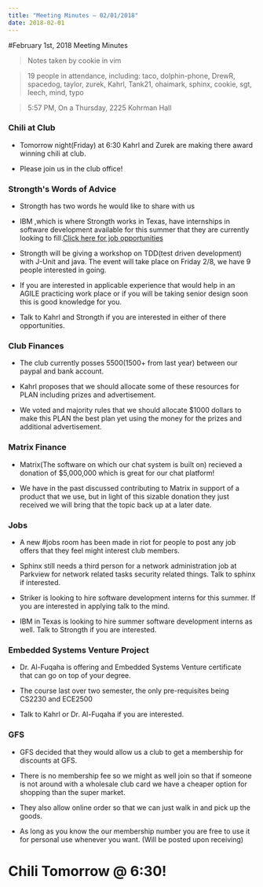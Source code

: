 ```yaml
---
title: "Meeting Minutes – 02/01/2018"
date: 2018-02-01
---
```

#February 1st, 2018 Meeting Minutes
> Notes taken by cookie in vim

> 19 people in attendance, including: taco, dolphin-phone, DrewR, spacedog, taylor, zurek, Kahrl, Tank21, ohaimark, sphinx, cookie, sgt, leech, mind, typo

> 5:57 PM, On a Thursday, 2225 Kohrman Hall


### Chili at Club

- Tomorrow night(Friday) at 6:30  Kahrl and Zurek are making there award winning chili at club.

- Please join us in the club office!


### Strongth's Words of Advice

-  Strongth has two words he would like to share with us

- IBM ,which is where Strongth works in Texas, have internships in software development available for this summer that they are currently looking to fill.[Click here for job opportunities](https://www-03.ibm.com/employment/us/entry_level_campus.shtml)

- Strongth will be giving a workshop  on TDD(test driven development) with J-Unit and java. The event will take place on Friday 2/8, we have 9 people interested in going. 

- If you are interested in applicable experience that would help in an AGILE practicing work place or if you will be taking senior design soon this is good knowledge for you.

- Talk to Kahrl and Strongth if you are interested in either of there opportunities.


### Club Finances 

- The club currently posses $5500($1500+ from last year) between our paypal and bank account.

- Kahrl proposes that we should allocate some of these resources for PLAN including prizes and advertisement.

- We voted and majority rules that we should allocate $1000 dollars to make this PLAN the best plan yet using the money for the prizes and additional advertisement.


### Matrix Finance 

- Matrix(The software on which our chat system is built on) recieved a donation of $5,000,000 which is great for our chat platform!

- We have in the past discussed contributing to Matrix in support of a product that we use, but in light of this sizable donation they just received we will bring that the topic back up at a later date. 


### Jobs

- A new #jobs room has been made in riot for people to post any job offers that they feel might interest club members.

- Sphinx still needs a third person for a network administration job at Parkview for network related tasks security related things. Talk to sphinx if interested.

- Striker is looking to hire software development interns for this summer. If you are interested in applying talk to the mind.

- IBM in Texas is looking to hire summer software development interns as well. Talk to Strongth if you are interested.


### Embedded Systems Venture Project

- Dr. Al-Fuqaha is offering and Embedded Systems Venture certificate that can go on top of your degree.

- The course last over two semester, the only pre-requisites being CS2230 and ECE2500 

- Talk to Kahrl or Dr. Al-Fuqaha if you are interested.


### GFS

- GFS decided that they would allow us a club to get a membership for discounts at GFS. 

- There is no membership fee so we might as well join so that if someone is not around with a wholesale club card we have a cheaper option for shopping than the super market.

- They also allow online order so that we can just walk in and pick up the goods. 

- As long as you know the our membership number you are free to use it for personal use whenever you want. (Will be posted upon receiving)


# Chili Tomorrow @ 6:30!
